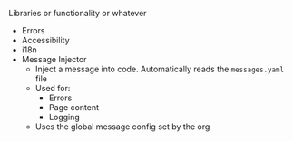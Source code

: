 Libraries or functionality or whatever

- Errors
- Accessibility
- i18n
- Message Injector
  - Inject a message into code. Automatically reads the `messages.yaml` file
  - Used for: 
    - Errors
    - Page content
    - Logging
  - Uses the global message config set by the org
